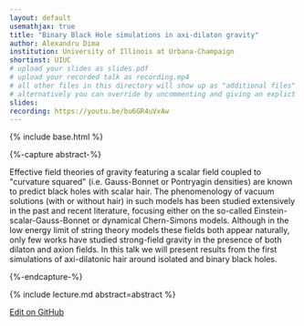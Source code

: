 ```yaml
---
layout: default
usemathjax: true
title: "Binary Black Hole simulations in axi-dilaton gravity"
author: Alexandru Dima
institution: University of Illinois at Urbana-Champaign
shortinst: UIUC
# upload your slides as slides.pdf
# upload your recorded talk as recording.mp4
# all other files in this directory will show up as "additional files"
# alternatively you can override by uncommenting and giving an explict URL:
slides: 
recording: https://youtu.be/bu6GR4uVxAw
---
```

{% include base.html %}

{%-capture abstract-%}

Effective field theories of gravity featuring a scalar field coupled to "curvature squared" (i.e. Gauss-Bonnet or Pontryagin densities) are known to predict black holes with scalar hair. The phenomenology of vacuum solutions (with or without hair) in such models has been studied extensively in the past and recent literature, focusing either on the so-called Einstein-scalar-Gauss-Bonnet or dynamical Chern-Simons models. Although in the low energy limit of string theory models these fields both appear naturally, only few works have studied strong-field gravity in the presence of both dilaton and axion fields. In this talk we will present results from the first simulations of axi-dilatonic hair around isolated and binary black holes.

{%-endcapture-%}

<div class="col-xs-12" markdown="1">
{% include lecture.md abstract=abstract %}

[Edit on GitHub](https://github.com/EinsteinToolkit/et2021uiuc/edit/master/{{page.path}})
</div>
